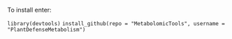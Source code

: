 To install enter:

`library(devtools)`
`install_github(repo = "MetabolomicTools", username = "PlantDefenseMetabolism")`
